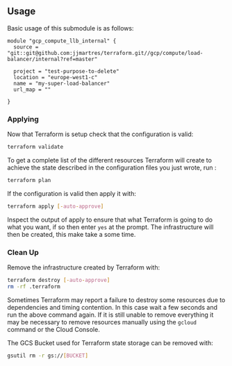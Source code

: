 ## Usage
Basic usage of this submodule is as follows:

```hcl
module "gcp_compute_llb_internal" {
  source = "git::git@github.com:jjmartres/terraform.git//gcp/compute/load-balancer/internal?ref=master"

  project = "test-purpose-to-delete"
  location = "europe-west1-c"
  name = "my-super-load-balancer"
  url_map = ""

}
```
### Applying

Now that Terraform is setup check that the configuration is valid:

```bash
terraform validate 
```

To get a complete list of the different resources Terraform will create to achieve the state described in the configuration files you just wrote, run :

```bash
terraform plan
```

If the configuration is valid then apply it with:

```bash
terraform apply [-auto-approve]
```

Inspect the output of apply to ensure that what Terraform is going to do what you want, if so then enter `yes` at the prompt.
The infrastructure will then be created, this make take a some time.


### Clean Up

Remove the infrastructure created by Terraform with:

```bash
terraform destroy [-auto-approve]
rm -rf .terraform
```

Sometimes Terraform may report a failure to destroy some resources due to dependencies and timing contention.
In this case wait a few seconds and run the above command again. If it is still unable to remove everything it may be necessary to remove resources manually using the `gcloud` command or the Cloud Console.

The GCS Bucket used for Terraform state storage can be removed with:

```bash
gsutil rm -r gs://[BUCKET]
```